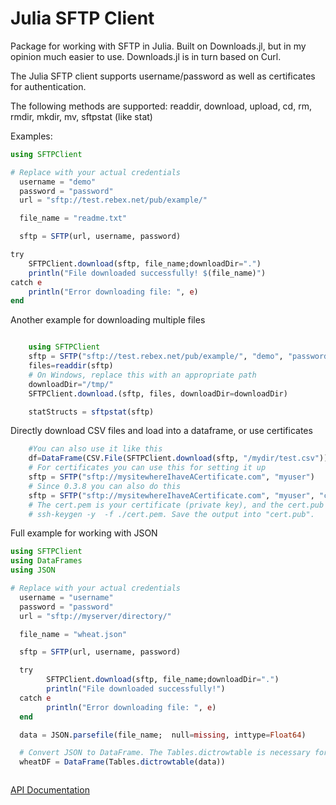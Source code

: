 # Julia SFTP Client 
Package for working with SFTP in Julia. Built on Downloads.jl, but in my opinion much easier to use. Downloads.jl is in turn based on Curl. 

The Julia SFTP client supports username/password as well as certificates for authentication. 

The following methods are supported: readdir, download, upload, cd, rm, rmdir, mkdir, mv, sftpstat (like stat)
 

Examples:

```julia
using SFTPClient

# Replace with your actual credentials
  username = "demo"
  password = "password"
  url = "sftp://test.rebex.net/pub/example/"

  file_name = "readme.txt"

  sftp = SFTP(url, username, password)

try
    SFTPClient.download(sftp, file_name;downloadDir=".")
    println("File downloaded successfully! $(file_name)")
catch e
    println("Error downloading file: ", e)
end

```
Another example for downloading multiple files

```julia

    using SFTPClient
    sftp = SFTP("sftp://test.rebex.net/pub/example/", "demo", "password")
    files=readdir(sftp)
    # On Windows, replace this with an appropriate path
    downloadDir="/tmp/"
    SFTPClient.download.(sftp, files, downloadDir=downloadDir)

    statStructs = sftpstat(sftp)

```
   
Directly download CSV files and load into a dataframe, or use certificates
    
```julia
    #You can also use it like this
    df=DataFrame(CSV.File(SFTPClient.download(sftp, "/mydir/test.csv")))
    # For certificates you can use this for setting it up
    sftp = SFTP("sftp://mysitewhereIhaveACertificate.com", "myuser")
    # Since 0.3.8 you can also do this
    sftp = SFTP("sftp://mysitewhereIhaveACertificate.com", "myuser", "cert.pub", "cert.pem") # Assumes cert.pub and cert.pem is in your current path
    # The cert.pem is your certificate (private key), and the cert.pub can be obtained from the private key.
    # ssh-keygen -y  -f ./cert.pem. Save the output into "cert.pub". 

```

Full example for working with JSON

```julia
using SFTPClient
using DataFrames
using JSON

# Replace with your actual credentials
  username = "username"
  password = "password"
  url = "sftp://myserver/directory/"

  file_name = "wheat.json"

  sftp = SFTP(url, username, password)

  try
        SFTPClient.download(sftp, file_name;downloadDir=".")
        println("File downloaded successfully!")
  catch e
        println("Error downloading file: ", e)
  end

  data = JSON.parsefile(file_name;  null=missing, inttype=Float64)

  # Convert JSON to DataFrame. The Tables.dictrowtable is necessary for any data which does not have fields for all data. 
  wheatDF = DataFrame(Tables.dictrowtable(data))



```



[API Documentation](https://stensmo.github.io/SFTPClient.jl/stable/api)




